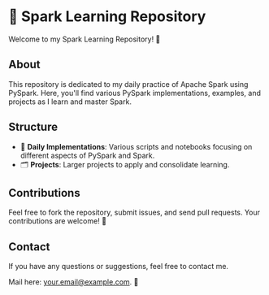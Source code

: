 # 🚀 Spark Learning Repository

Welcome to my Spark Learning Repository! 🎉

## About
This repository is dedicated to my daily practice of Apache Spark using PySpark. Here, you'll find various PySpark implementations, examples, and projects as I learn and master Spark.

## Structure
- 📅 **Daily Implementations**: Various scripts and notebooks focusing on different aspects of PySpark and Spark.
- 🗂️ **Projects**: Larger projects to apply and consolidate learning.

## Contributions
Feel free to fork the repository, submit issues, and send pull requests. Your contributions are welcome! 🤝

## Contact
If you have any questions or suggestions, feel free to contact me.

Mail here: [your.email@example.com](mailto:your.email@example.com). 📧
